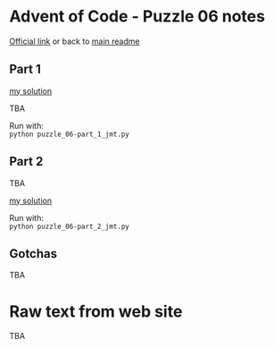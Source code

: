 # Advent of Code - Puzzle 06 notes

[Official link](https://adventofcode.com/2022/day/6) or back to [main readme](../readme.md)

## Part 1

[my solution](puzzle_06-part_1_jmt.py)  

TBA

Run with:  
```python puzzle_06-part_1_jmt.py```

## Part 2

TBA

[my solution](puzzle_06-part_2_jmt.py)  

Run with:  
```python puzzle_06-part_2_jmt.py```

## Gotchas

TBA  

# Raw text from web site

TBA
